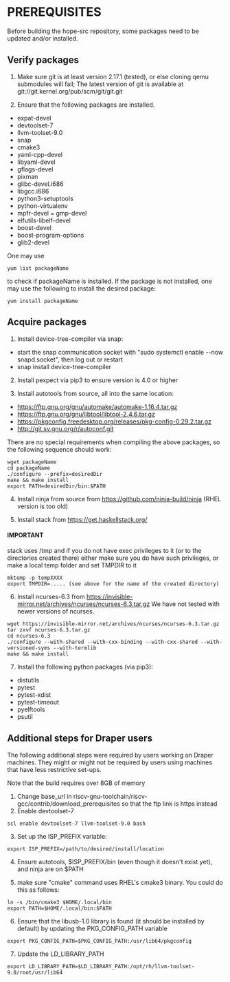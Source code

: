 # PREREQUISITES

Before building	the hope-src repository, some packages need to be updated and/or installed.


## Verify packages

1. Make sure git is at least version 2.17.1 (tested), or else cloning qemu submodules will fail;
The latest version of git is available at git://git.kernel.org/pub/scm/git/git.git


2. Ensure that the following packages are installed.

 - expat-devel
 - devtoolset-7
 - llvm-toolset-9.0
 - snap
 - cmake3
 - yaml-cpp-devel
 - libyaml-devel
 - gflags-devel
 - pixman
 - glibc-devel.i686
 - libgcc.i686
 - python3-setuptools
 - python-virtualenv
 - mpfr-devel
 = gmp-devel
 - elfutils-libelf-devel
 - boost-devel
 - boost-program-options
 - glib2-devel

One may use

```
yum list packageName
```
to check if packageName is installed. If the package is not installed, one may use the following to install
the desired package:

```
yum install packageName
```


## Acquire packages

1. Install device-tree-compiler via snap:
 - start the snap communication socket with "sudo systemctl enable --now snapd.socket", then log out or restart
 - snap install device-tree-compiler

2. Install pexpect via pip3 to ensure version is 4.0 or higher

3. Install autotools from source, all into the same location:
  - https://ftp.gnu.org/gnu/automake/automake-1.16.4.tar.gz
  - https://ftp.gnu.org/gnu/libtool/libtool-2.4.6.tar.gz
  - https://pkgconfig.freedesktop.org/releases/pkg-config-0.29.2.tar.gz
  - http://git.sv.gnu.org/r/autoconf.git

There are no special requirements when compiling the above packages, so the following sequence should work:

```
wget packageName
cd packageName
./configure --prefix=desiredDir
make && make install
export PATH=desiredDir/bin:$PATH
```

4. Install ninja from source from https://github.com/ninja-build/ninja (RHEL version is too old)

5. Install stack from https://get.haskellstack.org/

#### IMPORTANT

stack uses /tmp and if you do not have exec privileges to it (or to the directories created there)
either make sure you do have such privileges, or make a local temp folder and set TMPDIR to it

```
mktemp -p tempXXXX
export TMPDIR=..... (see above for the name of the created directory)
```

6. Install ncurses-6.3 from https://invisible-mirror.net/archives/ncurses/ncurses-6.3.tar.gz
We have not tested with newer versions of ncurses.

```
wget https://invisible-mirror.net/archives/ncurses/ncurses-6.3.tar.gz
tar zxvf ncurses-6.3.tar.gz
cd ncurses-6.3
./configure --with-shared --with-cxx-binding --with-cxx-shared --with-versioned-syms --with-termlib
make && make install
```
7. Install the following python packages (via pip3):

 - distutils
 - pytest
 - pytest-xdist
 - pytest-timeout
 - pyelftools
 - psutil 

## Additional steps for Draper users

The following additional steps were required by users working on Draper machines. They might
or might not be required by users using machines that have less restrictive set-ups.

Note that the build requires over 8GB of memory

1. Change base_url in riscv-gnu-toolchain/riscv-gcc/contrib/download_prerequisites so that the ftp link is https instead
2. Enable devtoolset-7

```
scl enable devtoolset-7 llvm-toolset-9.0 bash
```
3. Set up the ISP_PREFIX variable:

```
export ISP_PREFIX=/path/to/desired/install/location
```

4. Ensure autotools, $ISP_PREFIX/bin (even though it doesn't exist yet), and ninja are on $PATH

5. make sure "cmake" command uses RHEL's cmake3 binary.
You could do this as follows:

```
ln -s /bin/cmake3 $HOME/.local/bin
export PATH=$HOME/.local/bin:$PATH
```
6. Ensure that the libusb-1.0 library is found (it should be installed by default)
by updating the PKG_CONFIG_PATH variable

```
export PKG_CONFIG_PATH=$PKG_CONFIG_PATH:/usr/lib64/pkgconfig
```

7. Update the LD_LIBRARY_PATH

```
export LD_LIBRARY_PATH=$LD_LIBRARY_PATH:/opt/rh/llvm-toolset-9.0/root/usr/lib64
```
